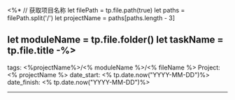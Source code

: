 <%*
// 获取项目名称
let filePath = tp.file.path(true)
let paths = filePath.split('/')
let projectName = paths[paths.length - 3]

let moduleName = tp.file.folder()
let taskName = tp.file.title
-%>
---
tags: <%projectName%>/<% moduleName %>/<% fileName %>
Project: <% projectName %>
date_start: <% tp.date.now("YYYY-MM-DD")%>
date_finish: <% tp.date.now("YYYY-MM-DD")%>

---



